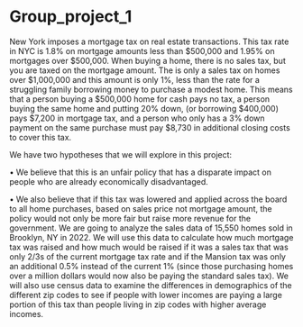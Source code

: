 # Group_project_1

New York imposes a mortgage tax on real estate transactions. This tax rate in NYC is 1.8% on mortgage amounts less than $500,000 and 1.95% on mortgages over $500,000. When buying a home, there is no sales tax, but you are taxed on the mortgage amount. The is only a sales tax on homes over $1,000,000 and this amount is only 1%, less than the rate for a struggling family borrowing money to purchase a modest home.
This means that a person buying a $500,000 home for cash pays no tax, a person buying the same home and putting 20% down, (or borrowing $400,000) pays $7,200 in mortgage tax, and a person who only has a 3% down payment on the same purchase must pay $8,730 in additional closing costs to cover this tax.  

We have two hypotheses that we will explore in this project:

•	We believe that this is an unfair policy that has a disparate impact on people who are already economically disadvantaged.

•	We also believe that if this tax was lowered and applied across the board to all home purchases, based on sales price not mortgage amount, the policy would not only be more fair but raise more revenue for the government.
We are going to analyze the sales data of 15,550 homes sold in Brooklyn, NY in 2022. We will use this data to calculate how much mortgage tax was raised and how much would be raised if it was a sales tax that was only 2/3s of the current mortgage tax rate and if the Mansion tax was only an additional 0.5% instead of the current 1% (since those purchasing homes over a million dollars would now also be paying the standard sales tax).
We will also use census data to examine the differences in demographics of the different zip codes to see if people with lower incomes are paying a large portion of this tax than people living in zip codes with higher average incomes.
